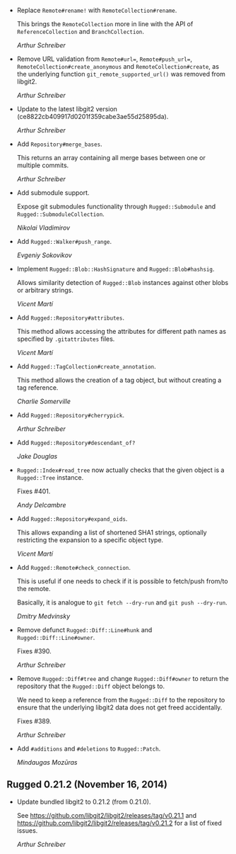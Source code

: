 
*   Replace `Remote#rename!` with `RemoteCollection#rename`.

    This brings the `RemoteCollection` more in line with the API of
    `ReferenceCollection` and `BranchCollection`.

    *Arthur Schreiber*

*   Remove URL validation from `Remote#url=`, `Remote#push_url=`,
    `RemoteCollection#create_anonymous` and `RemoteCollection#create`,
    as the underlying function `git_remote_supported_url()` was removed
    from libgit2.

    *Arthur Schreiber*

*   Update to the latest libgit2 version (ce8822cb409917d0201f359cabe3ae55d25895da).

    *Arthur Schreiber*

*   Add `Repository#merge_bases`.

    This returns an array containing all merge bases between one or
    multiple commits.

    *Arthur Schreiber*

*   Add submodule support.

    Expose git submodules functionality through `Rugged::Submodule` and
    `Rugged::SubmoduleCollection`.

    *Nikolai Vladimirov*

*   Add `Rugged::Walker#push_range`.

    *Evgeniy Sokovikov*

*   Implement `Rugged::Blob::HashSignature` and `Rugged::Blob#hashsig`.

    Allows similarity detection of `Rugged::Blob` instances against other blobs or
    arbitrary strings.

    *Vicent Martí*

*   Add `Rugged::Repository#attributes`.

    This method allows accessing the attributes for different path names as
    specified by `.gitattributes` files.

    *Vicent Martí*

*   Add `Rugged::TagCollection#create_annotation`.

    This method allows the creation of a tag object, but without creating
    a tag reference.

    *Charlie Somerville*

*   Add `Rugged::Repository#cherrypick`.

    *Arthur Schreiber*

*   Add `Rugged::Repository#descendant_of?`

    *Jake Douglas*

*   `Rugged::Index#read_tree` now actually checks that the given object is a
    `Rugged::Tree` instance.

    Fixes #401.

    *Andy Delcambre*

*   Add `Rugged::Repository#expand_oids`.

    This allows expanding a list of shortened SHA1 strings, optionally restricting
    the expansion to a specific object type.

    *Vicent Martí*

*   Add `Rugged::Remote#check_connection`.

    This is useful if one needs to check if it is possible to fetch/push
    from/to the remote.

    Basically, it is analogue to `git fetch --dry-run` and `git push --dry-run`.

    *Dmitry Medvinsky*

*   Remove defunct `Rugged::Diff::Line#hunk` and `Rugged::Diff::Line#owner`.

    Fixes #390.

    *Arthur Schreiber*

*   Remove `Rugged::Diff#tree` and change `Rugged::Diff#owner` to return the
    repository that the `Rugged::Diff` object belongs to.

    We need to keep a reference from the `Rugged::Diff` to the repository to
    ensure that the underlying libgit2 data does not get freed accidentally.

    Fixes #389.

    *Arthur Schreiber*

*   Add `#additions` and `#deletions` to `Rugged::Patch`.

    *Mindaugas Mozūras*


## Rugged 0.21.2 (November 16, 2014) ##

*   Update bundled libgit2 to 0.21.2 (from 0.21.0).

    See https://github.com/libgit2/libgit2/releases/tag/v0.21.1 and
    https://github.com/libgit2/libgit2/releases/tag/v0.21.2 for a list
    of fixed issues.

    *Arthur Schreiber*
